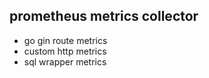 ## prometheus metrics collector 
- go gin route metrics
- custom http metrics
- sql wrapper metrics
